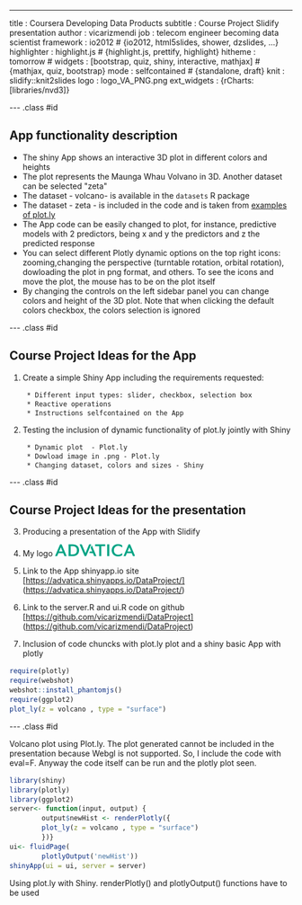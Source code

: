 ---
title       : Coursera Developing Data Products 
subtitle    : Course Project Slidify presentation
author      : vicarizmendi
job         : telecom engineer becoming data scientist
framework   : io2012        # {io2012, html5slides, shower, dzslides, ...}
highlighter : highlight.js  # {highlight.js, prettify, highlight}
hitheme     : tomorrow      # 
widgets     : [bootstrap, quiz, shiny, interactive, mathjax] # {mathjax, quiz, bootstrap}
mode        : selfcontained # {standalone, draft}
knit        : slidify::knit2slides
logo        : logo_VA_PNG.png
ext_widgets : {rCharts: [libraries/nvd3]}

--- .class #id
## App functionality description
- The shiny App shows an interactive 3D plot in different colors and heights 
- The plot represents the Maunga Whau Volvano in 3D. Another dataset can be selected "zeta"
- The dataset - volcano- is available in the `datasets` R package  
- The dataset - zeta - is included in the code and is taken from [examples of plot.ly](https://plot.ly/r/3d-surface-plots/) 
- The App code can be easily changed to plot, for instance, predictive models with 2 predictors, being x and y the predictors and z the predicted response
- You can select different Plotly dynamic options on the top right icons: zooming,changing the perspective (turntable rotation, orbital rotation), dowloading the plot in png format, and others. To see the icons and move the plot, the mouse has to be on the plot itself
- By changing the controls on the left sidebar panel you can change colors and height of the 3D plot. Note that when clicking the default colors checkbox, the colors selection is ignored

--- .class #id
## Course Project Ideas for the App


1. Create a simple Shiny App including the requirements requested:

        * Different input types: slider, checkbox, selection box
        * Reactive operations
        * Instructions selfcontained on the App

2. Testing the inclusion of dynamic functionality of plot.ly jointly with Shiny 

        * Dynamic plot  - Plot.ly
        * Dowload image in .png - Plot.ly
        * Changing dataset, colors and sizes - Shiny




--- .class #id 

## Course Project Ideas for the presentation

3. Producing a presentation of the App with Slidify

2. My logo ![width](Logo_advatica.png) 

3. Link to the App shinyapp.io site [https://advatica.shinyapps.io/DataProject/] (https://advatica.shinyapps.io/DataProject/)
  

3. Link to the server.R and ui.R code on github [https://github.com/vicarizmendi/DataProject] (https://github.com/vicarizmendi/DataProject)

        
5. Inclusion of code chuncks with plot.ly plot and a shiny basic App with plotly

```r
require(plotly)
require(webshot)
webshot::install_phantomjs()
require(ggplot2)
plot_ly(z = volcano , type = "surface")
```
  
  

--- .class #id

Volcano plot using Plot.ly. The plot generated cannot be included in the presentation because Webgl is not supported. So, I include the code with eval=F. Anyway the code itself can be run and the plotly plot seen.  



```r
library(shiny)
library(plotly)
library(ggplot2)
server<- function(input, output) {
        output$newHist <- renderPlotly({
        plot_ly(z = volcano , type = "surface")
        })}
ui<- fluidPage(
        plotlyOutput('newHist'))
shinyApp(ui = ui, server = server)
```

Using plot.ly with Shiny. renderPlotly() and plotlyOutput() functions have to be used
  
